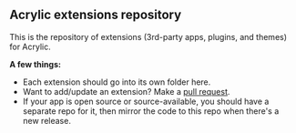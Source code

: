 
## Acrylic extensions repository

This is the repository of extensions (3rd-party apps, plugins, and themes) for Acrylic.

**A few things:**
* Each extension should go into its own folder here.
* Want to add/update an extension? Make a [pull request](https://github.com/acrylic-os/extensions/pulls).
* If your app is open source or source-available, you should have a separate repo for it, then mirror the code to this repo when there's a new release.
